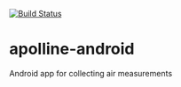 [![Build Status](https://travis-ci.org/Apolline-Lille/apolline-android.svg?branch=master)](https://travis-ci.org/Apolline-Lille/apolline-android)
# apolline-android
Android app for collecting air measurements
